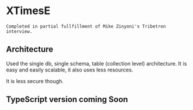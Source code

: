 # XTimesE

```
Completed in partial fullfillment of Mike Zinyoni's Tribetron interview.
```

## Architecture
Used the single db, single schema, table (collection level) architecture.
It is easy and easily scalable, it also uses less resources.

It is less secure though.

## TypeScript version coming Soon

